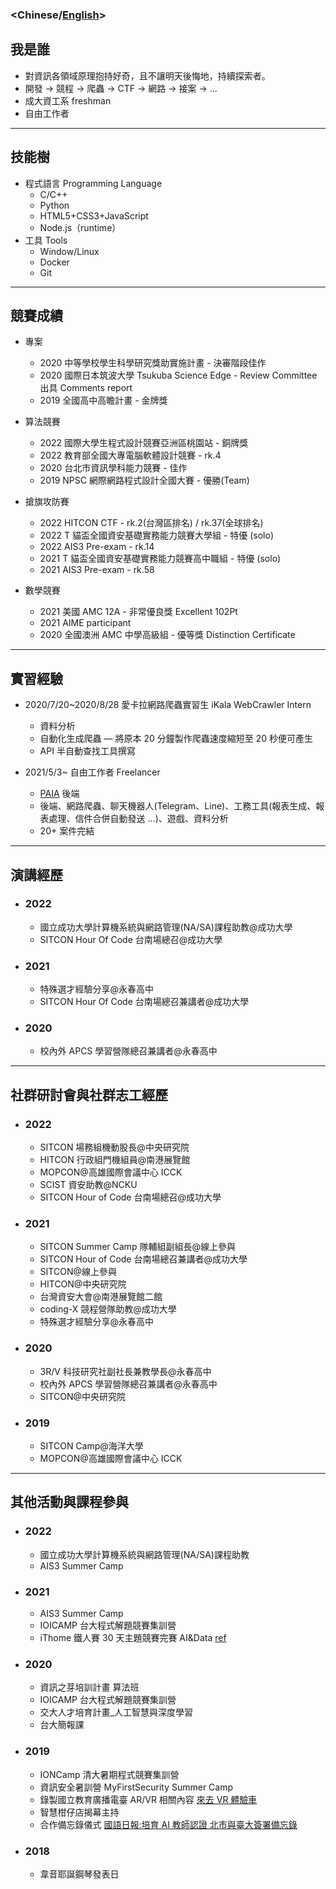 ### <**Chinese**/[English](/about-en/)>

## 我是誰

- 對資訊各領域原理抱持好奇，且不讓明天後悔地，持續探索者。
- 開發 -> 競程 -> 爬蟲 -> CTF -> 網路 -> 接案 -> ...
- 成大資工系 freshman
- 自由工作者

---

## 技能樹

- 程式語言 Programming Language
  - C/C++
  - Python
  - HTML5+CSS3+JavaScript
  - Node.js（runtime）
- 工具 Tools
  - Window/Linux
  - Docker
  - Git

---

## 競賽成績

- 專案

  - 2020 中等學校學生科學研究獎助實施計畫 - 決審階段佳作
  - 2020 國際日本筑波大學 Tsukuba Science Edge - Review Committee 出具 Comments report
  - 2019 全國高中高瞻計畫 - 金牌獎

- 算法競賽

  - 2022 國際大學生程式設計競賽亞洲區桃園站 - 銅牌獎
  - 2022 教育部全國大專電腦軟體設計競賽 - rk.4
  - 2020 台北市資訊學科能力競賽 - 佳作
  - 2019 NPSC 網際網路程式設計全國大賽 - 優勝(Team)

- 搶旗攻防賽

  - 2022 HITCON CTF - rk.2(台灣區排名) / rk.37(全球排名)
  - 2022 T 貓盃全國資安基礎實務能力競賽大學組 - 特優 (solo)
  - 2022 AIS3 Pre-exam - rk.14
  - 2021 T 貓盃全國資安基礎實務能力競賽高中職組 - 特優 (solo)
  - 2021 AIS3 Pre-exam - rk.58

- 數學競賽
  - 2021 美國 AMC 12A - 非常優良獎 Excellent 102Pt
  - 2021 AIME participant
  - 2020 全國澳洲 AMC 中學高級組 - 優等獎 Distinction Certificate

---

## 實習經驗

- 2020/7/20~2020/8/28 愛卡拉網路爬蟲實習生 iKala WebCrawler Intern

  - 資料分析
  - 自動化生成爬蟲 — 將原本 20 分鐘製作爬蟲速度縮短至 20 秒便可產生
  - API 半自動查找工具撰寫

- 2021/5/3~ 自由工作者 Freelancer
  - [PAIA](https://www.paia-arena.com/) 後端
  - 後端、網路爬蟲、聊天機器人(Telegram、Line)、工務工具(報表生成、報表處理、信件合併自動發送
    ...)、遊戲、資料分析
  - 20+ 案件完結

---

## 演講經歷

- ### 2022
  - 國立成功大學計算機系統與網路管理(NA/SA)課程助教@成功大學
  - SITCON Hour Of Code 台南場總召@成功大學
- ### 2021
  - 特殊選才經驗分享@永春高中
  - SITCON Hour Of Code 台南場總召兼講者@成功大學
- ### 2020
  - 校內外 APCS 學習營隊總召兼講者@永春高中

---

## 社群研討會與社群志工經歷

- ### 2022
  - SITCON 場務組機動股長@中央研究院
  - HITCON 行政組門機組員@南港展覽館
  - MOPCON@高雄國際會議中心 ICCK
  - SCIST 資安助教@NCKU
  - SITCON Hour of Code 台南場總召@成功大學
- ### 2021
  - SITCON Summer Camp 隊輔組副組長@線上參與
  - SITCON Hour of Code 台南場總召兼講者@成功大學
  - SITCON@線上參與
  - HITCON@中央研究院
  - 台灣資安大會@南港展覽館二館
  - coding-X 競程營隊助教@成功大學
  - 特殊選才經驗分享@永春高中
- ### 2020
  - 3R/V 科技研究社副社長兼教學長@永春高中
  - 校內外 APCS 學習營隊總召兼講者@永春高中
  - SITCON@中央研究院
- ### 2019
  - SITCON Camp@海洋大學
  - MOPCON@高雄國際會議中心 ICCK

---

## 其他活動與課程參與

- ### 2022
  - 國立成功大學計算機系統與網路管理(NA/SA)課程助教
  - AIS3 Summer Camp
- ### 2021
  - AIS3 Summer Camp
  - IOICAMP 台大程式解題競賽集訓營
  - iThome 鐵人賽 30 天主題競賽完賽 AI&Data [ref](https://ithelp.ithome.com.tw/users/20134430/ironman/4307)
- ### 2020

  - 資訊之芽培訓計畫 算法班
  - IOICAMP 台大程式解題競賽集訓營
  - 交大人才培育計畫\_人工智慧與深度學習
  - 台大簡報課

- ### 2019

  - IONCamp 清大暑期程式競賽集訓營
  - 資訊安全暑訓營 MyFirstSecurity Summer Camp
  - 錄製國立教育廣播電臺 AR/VR 相關內容 [來去 VR 體驗車](https://www.ner.gov.tw/program/5a83f4ebc5fd8a01e2df020c/5e0d82131c66c500063e98e0)
  - 智慧柑仔店揭幕主持
  - 合作備忘錄儀式 [國語日報:培育 AI 教師認證 北市與臺大簽署備忘錄](https://www.mdnkids.com/search_content.asp?Serial_NO=%20111631)

- ### 2018
  - 韋音耶誕鋼琴發表日
